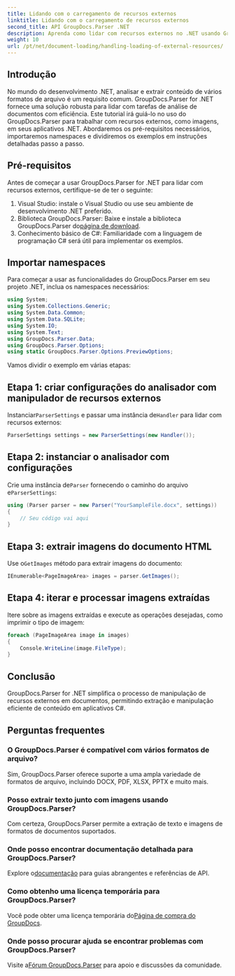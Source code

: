 ```yaml
---
title: Lidando com o carregamento de recursos externos
linktitle: Lidando com o carregamento de recursos externos
second_title: API GroupDocs.Parser .NET
description: Aprenda como lidar com recursos externos no .NET usando GroupDocs.Parser para análise e extração eficiente de documentos.
weight: 10
url: /pt/net/document-loading/handling-loading-of-external-resources/
---
```

## Introdução
No mundo do desenvolvimento .NET, analisar e extrair conteúdo de vários formatos de arquivo é um requisito comum. GroupDocs.Parser for .NET fornece uma solução robusta para lidar com tarefas de análise de documentos com eficiência. Este tutorial irá guiá-lo no uso do GroupDocs.Parser para trabalhar com recursos externos, como imagens, em seus aplicativos .NET. Abordaremos os pré-requisitos necessários, importaremos namespaces e dividiremos os exemplos em instruções detalhadas passo a passo.
## Pré-requisitos
Antes de começar a usar GroupDocs.Parser for .NET para lidar com recursos externos, certifique-se de ter o seguinte:
1. Visual Studio: instale o Visual Studio ou use seu ambiente de desenvolvimento .NET preferido.
2. Biblioteca GroupDocs.Parser: Baixe e instale a biblioteca GroupDocs.Parser do[página de download](https://releases.groupdocs.com/parser/net/).
3. Conhecimento básico de C#: Familiaridade com a linguagem de programação C# será útil para implementar os exemplos.

## Importar namespaces
Para começar a usar as funcionalidades do GroupDocs.Parser em seu projeto .NET, inclua os namespaces necessários:
```csharp
using System;
using System.Collections.Generic;
using System.Data.Common;
using System.Data.SQLite;
using System.IO;
using System.Text;
using GroupDocs.Parser.Data;
using GroupDocs.Parser.Options;
using static GroupDocs.Parser.Options.PreviewOptions;
```

Vamos dividir o exemplo em várias etapas:
## Etapa 1: criar configurações do analisador com manipulador de recursos externos
 Instanciar`ParserSettings` e passar uma instância de`Handler` para lidar com recursos externos:
```csharp
ParserSettings settings = new ParserSettings(new Handler());
```
## Etapa 2: instanciar o analisador com configurações
 Crie uma instância de`Parser` fornecendo o caminho do arquivo e`ParserSettings`:
```csharp
using (Parser parser = new Parser("YourSampleFile.docx", settings))
{
    // Seu código vai aqui
}
```
## Etapa 3: extrair imagens do documento HTML
 Use o`GetImages` método para extrair imagens do documento:
```csharp
IEnumerable<PageImageArea> images = parser.GetImages();
```
## Etapa 4: iterar e processar imagens extraídas
Itere sobre as imagens extraídas e execute as operações desejadas, como imprimir o tipo de imagem:
```csharp
foreach (PageImageArea image in images)
{
    Console.WriteLine(image.FileType);
}
```

## Conclusão
GroupDocs.Parser for .NET simplifica o processo de manipulação de recursos externos em documentos, permitindo extração e manipulação eficiente de conteúdo em aplicativos C#.

## Perguntas frequentes
### O GroupDocs.Parser é compatível com vários formatos de arquivo?
Sim, GroupDocs.Parser oferece suporte a uma ampla variedade de formatos de arquivo, incluindo DOCX, PDF, XLSX, PPTX e muito mais.
### Posso extrair texto junto com imagens usando GroupDocs.Parser?
Com certeza, GroupDocs.Parser permite a extração de texto e imagens de formatos de documentos suportados.
### Onde posso encontrar documentação detalhada para GroupDocs.Parser?
 Explore o[documentação](https://tutorials.groupdocs.com/parser/net/) para guias abrangentes e referências de API.
### Como obtenho uma licença temporária para GroupDocs.Parser?
 Você pode obter uma licença temporária do[Página de compra do GroupDocs](https://purchase.groupdocs.com/temporary-license/).
### Onde posso procurar ajuda se encontrar problemas com GroupDocs.Parser?
 Visite a[Fórum GroupDocs.Parser](https://forum.groupdocs.com/c/parser/17) para apoio e discussões da comunidade.